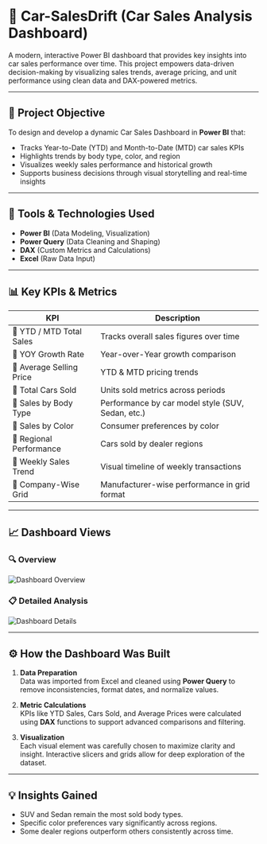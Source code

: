 #  🚗 Car-SalesDrift (Car Sales Analysis Dashboard)

A modern, interactive Power BI dashboard that provides key insights into car sales performance over time. This project empowers data-driven decision-making by visualizing sales trends, average pricing, and unit performance using clean data and DAX-powered metrics.

---

## 📌 Project Objective

To design and develop a dynamic Car Sales Dashboard in **Power BI** that:
- Tracks Year-to-Date (YTD) and Month-to-Date (MTD) car sales KPIs
- Highlights trends by body type, color, and region
- Visualizes weekly sales performance and historical growth
- Supports business decisions through visual storytelling and real-time insights

---

## 🧩 Tools & Technologies Used

- **Power BI** (Data Modeling, Visualization)
- **Power Query** (Data Cleaning and Shaping)
- **DAX** (Custom Metrics and Calculations)
- **Excel** (Raw Data Input)

---

## 📊 Key KPIs & Metrics

| KPI                          | Description                                           |
|-----------------------------|-------------------------------------------------------|
| 🔹 YTD / MTD Total Sales     | Tracks overall sales figures over time               |
| 🔹 YOY Growth Rate           | Year-over-Year growth comparison                     |
| 🔹 Average Selling Price     | YTD & MTD pricing trends                             |
| 🔹 Total Cars Sold           | Units sold metrics across periods                    |
| 🔹 Sales by Body Type        | Performance by car model style (SUV, Sedan, etc.)    |
| 🔹 Sales by Color            | Consumer preferences by color                        |
| 🔹 Regional Performance      | Cars sold by dealer regions                          |
| 🔹 Weekly Sales Trend        | Visual timeline of weekly transactions               |
| 🔹 Company-Wise Grid         | Manufacturer-wise performance in grid format         |

---

## 📈 Dashboard Views

### 🔍 Overview

![Dashboard Overview](https://drive.google.com/file/d/1rFfrBEPJCyXXQNG6fNWHTO7yVIe6e6ch/view?usp=sharing)

### 📋 Detailed Analysis

![Dashboard Details](https://imgur.com/a/l4sK7Rw)

---

## ⚙️ How the Dashboard Was Built

1. **Data Preparation**  
   Data was imported from Excel and cleaned using **Power Query** to remove inconsistencies, format dates, and normalize values.

2. **Metric Calculations**  
   KPIs like YTD Sales, Cars Sold, and Average Prices were calculated using **DAX** functions to support advanced comparisons and filtering.

3. **Visualization**  
   Each visual element was carefully chosen to maximize clarity and insight. Interactive slicers and grids allow for deep exploration of the dataset.

---

## 💡 Insights Gained

- SUV and Sedan remain the most sold body types.
- Specific color preferences vary significantly across regions.
- Some dealer regions outperform others consistently across time.

